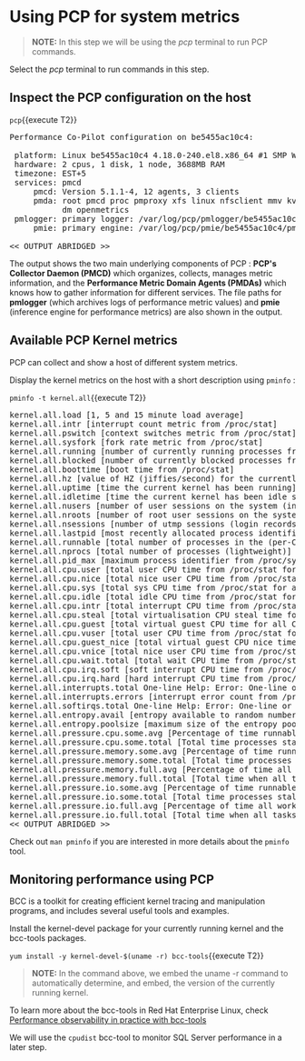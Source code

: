 # Using PCP for system metrics

>**NOTE:** In this step we will be using the *pcp* terminal to run PCP commands. 

Select the *pcp* terminal to run commands in this step.

## Inspect the PCP configuration on the host

`pcp`{{execute T2}}

<pre class="file">
Performance Co-Pilot configuration on be5455ac10c4:

 platform: Linux be5455ac10c4 4.18.0-240.el8.x86_64 #1 SMP Wed Sep 23 05:13:10 EDT 2020 x86_64
 hardware: 2 cpus, 1 disk, 1 node, 3688MB RAM
 timezone: EST+5
 services: pmcd
     pmcd: Version 5.1.1-4, 12 agents, 3 clients
     pmda: root pmcd proc pmproxy xfs linux nfsclient mmv kvm jbd2
           dm openmetrics
 pmlogger: primary logger: /var/log/pcp/pmlogger/be5455ac10c4/20210311.10.13
     pmie: primary engine: /var/log/pcp/pmie/be5455ac10c4/pmie.log

<< OUTPUT ABRIDGED >>
</pre>

The output shows the two main underlying components of PCP : __PCP's Collector Daemon (PMCD)__ which organizes, collects, manages metric information, and the __Performance Metric Domain Agents (PMDAs)__ which knows how to gather information for different services. The file paths for __pmlogger__ (which archives logs of performance metric values) and __pmie__ (inference engine for performance metrics) are also shown in the output.

## Available PCP Kernel metrics ##
PCP can collect and show a host of different system metrics.

Display the kernel metrics on the host with a short description using `pminfo` :

`pminfo -t kernel.all`{{execute T2}}

<pre class="file">
kernel.all.load [1, 5 and 15 minute load average]
kernel.all.intr [interrupt count metric from /proc/stat]
kernel.all.pswitch [context switches metric from /proc/stat]
kernel.all.sysfork [fork rate metric from /proc/stat]
kernel.all.running [number of currently running processes from /proc/stat]
kernel.all.blocked [number of currently blocked processes from /proc/stat]
kernel.all.boottime [boot time from /proc/stat]
kernel.all.hz [value of HZ (jiffies/second) for the currently running kernel]
kernel.all.uptime [time the current kernel has been running]
kernel.all.idletime [time the current kernel has been idle since boot]
kernel.all.nusers [number of user sessions on the system (including root)]
kernel.all.nroots [number of root user sessions on the system (only root)]
kernel.all.nsessions [number of utmp sessions (login records)]
kernel.all.lastpid [most recently allocated process identifier]
kernel.all.runnable [total number of processes in the (per-CPU) run queues]
kernel.all.nprocs [total number of processes (lightweight)]
kernel.all.pid_max [maximum process identifier from /proc/sys/kernel/pid_max]
kernel.all.cpu.user [total user CPU time from /proc/stat for all CPUs, including guest CPU time]
kernel.all.cpu.nice [total nice user CPU time from /proc/stat for all CPUs, including guest time]
kernel.all.cpu.sys [total sys CPU time from /proc/stat for all CPUs]
kernel.all.cpu.idle [total idle CPU time from /proc/stat for all CPUs]
kernel.all.cpu.intr [total interrupt CPU time from /proc/stat for all CPUs]
kernel.all.cpu.steal [total virtualisation CPU steal time for all CPUs]
kernel.all.cpu.guest [total virtual guest CPU time for all CPUs]
kernel.all.cpu.vuser [total user CPU time from /proc/stat for all CPUs, excluding guest CPU time]
kernel.all.cpu.guest_nice [total virtual guest CPU nice time for all CPUs]
kernel.all.cpu.vnice [total nice user CPU time from /proc/stat for all CPUs, excluding guest time]
kernel.all.cpu.wait.total [total wait CPU time from /proc/stat for all CPUs]
kernel.all.cpu.irq.soft [soft interrupt CPU time from /proc/stat for all CPUs]
kernel.all.cpu.irq.hard [hard interrupt CPU time from /proc/stat for all CPUs]
kernel.all.interrupts.total One-line Help: Error: One-line or help text is not available
kernel.all.interrupts.errors [interrupt error count from /proc/interrupts]
kernel.all.softirqs.total One-line Help: Error: One-line or help text is not available
kernel.all.entropy.avail [entropy available to random number generators]
kernel.all.entropy.poolsize [maximum size of the entropy pool]
kernel.all.pressure.cpu.some.avg [Percentage of time runnable processes delayed for CPU resources]
kernel.all.pressure.cpu.some.total [Total time processes stalled for CPU resources]
kernel.all.pressure.memory.some.avg [Percentage of time runnable processes delayed for memory resources]
kernel.all.pressure.memory.some.total [Total time processes stalled for memory resources]
kernel.all.pressure.memory.full.avg [Percentage of time all work is delayed from memory pressure]
kernel.all.pressure.memory.full.total [Total time when all tasks stall on memory resources]
kernel.all.pressure.io.some.avg [Percentage of time runnable processes delayed for IO resources]
kernel.all.pressure.io.some.total [Total time processes stalled for IO resources]
kernel.all.pressure.io.full.avg [Percentage of time all work is delayed from IO pressure]
kernel.all.pressure.io.full.total [Total time when all tasks stall on IO resources]
<< OUTPUT ABRIDGED >>
</pre>

Check out `man pminfo` if you are interested in more details about the `pminfo` tool.

## Monitoring performance using PCP ##

BCC is a toolkit for creating efficient kernel tracing and manipulation programs, and includes several useful tools and examples. 

Install the kernel-devel package for your currently running kernel and the bcc-tools packages.

`yum install -y kernel-devel-$(uname -r) bcc-tools`{{execute T2}}

>**NOTE:** In the command above, we embed the uname -r command to automatically determine, and embed, the version of the currently running kernel.

To learn more about the bcc-tools in Red Hat Enterprise Linux, check [Performance observability in practice with bcc-tools](https://lab.redhat.com/ebpf-tracing)

We will use the `cpudist` bcc-tool to monitor SQL Server performance in a later step.
